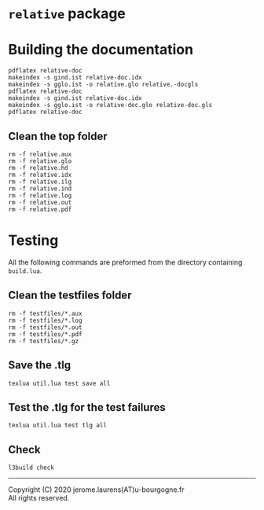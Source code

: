 `relative` package
==================

Building the documentation
==========================
```
pdflatex relative-doc
makeindex -s gind.ist relative-doc.idx
makeindex -s gglo.ist -o relative.glo relative.-docgls
pdflatex relative-doc
makeindex -s gind.ist relative-doc.idx
makeindex -s gglo.ist -o relative-doc.glo relative-doc.gls
pdflatex relative-doc
```

Clean the top folder
--------------------
```
rm -f relative.aux
rm -f relative.glo
rm -f relative.hd
rm -f relative.idx
rm -f relative.ilg
rm -f relative.ind
rm -f relative.log
rm -f relative.out
rm -f relative.pdf
```

Testing
=======

All the following commands are preformed from the directory containing `build.lua`.

Clean the testfiles folder
--------------------------
```
rm -f testfiles/*.aux
rm -f testfiles/*.log
rm -f testfiles/*.out
rm -f testfiles/*.pdf
rm -f testfiles/*.gz
```

Save the .tlg
-------------
```
texlua util.lua test save all
```

Test the .tlg for the test failures
-----------------------------------
```
texlua util.lua test tlg all
```

Check
-----
```
l3build check
```




-----

Copyright (C) 2020 jerome.laurens(AT)u-bourgogne.fr <br />
All rights reserved.
